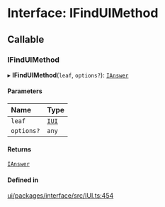 # Interface: IFindUIMethod

## Callable

### IFindUIMethod

▸ **IFindUIMethod**(`leaf`, `options?`): [`IAnswer`](../modules.md#ianswer)

#### Parameters

| Name | Type |
| :------ | :------ |
| `leaf` | [`IUI`](IUI.md) |
| `options?` | `any` |

#### Returns

[`IAnswer`](../modules.md#ianswer)

#### Defined in

[ui/packages/interface/src/IUI.ts:454](https://github.com/leaferjs/leafer-ui/blob/63b7718/packages/interface/src/IUI.ts#L454)
